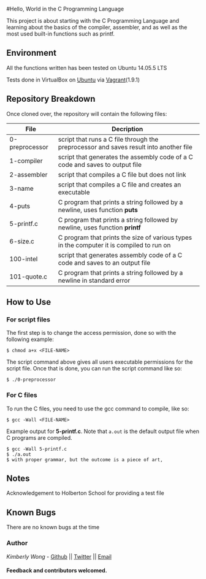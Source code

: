 #Hello, World in the C Programming Language

This project is about starting with the C Programming Language and learning about the basics of the compiler, assembler, and as well as the most used built-in functions such as printf.
## Environment
All the functions written has been tested on Ubuntu 14.05.5 LTS

Tests done in VirtualBox on [Ubuntu](https://atlas.hashicorp.com/ubuntu/boxes/trusty64) via [Vagrant](https://www.vagrantup.com/)(1.9.1)

## Repository Breakdown
Once cloned over, the repository will contain the following files:

|   **File**    |  **Decription**                       |
|---------------|---------------------------------------|
| 0-preprocessor | script that runs a C file through the preprocessor and saves result into another file |
| 1-compiler      | script that generates the assembly code of a C code and saves to output file |
| 2-assembler     | script that compiles a C file but does not link             |
| 3-name | script that compiles a C file and creates an executable |
| 4-puts | C program that prints a string followed by a newline, uses function **puts** |
| 5-printf.c | C program that prints a string followed by newline, uses function **printf** |
| 6-size.c | C program that prints the size of various types in the computer it is compiled to run on |
| 100-intel     | script that generates assembly code of a C code and saves to an output file |
| 101-quote.c | C program that prints a string followed by a newline in standard error|

## How to Use
### For script files
The first step is to change the access permission, done so with the following example:
```
$ chmod a+x <FILE-NAME>
```
The script command above gives all users executable permissions for the script file. Once that is done, you can run the script command like so:
```
$ ./0-preprocessor
```

### For C files
To run the C files, you need to use the gcc command to compile, like so:
```
$ gcc -Wall <FILE-NAME>
```
Example output for **5-printf.c**. Note that `a.out` is the default output file when C programs are compiled.
```
$ gcc -Wall 5-printf.c
$ ./a.out
$ with proper grammar, but the outcome is a piece of art,
```
## Notes
Acknowledgement to Holberton School for providing a test file

## Known Bugs
There are no known bugs at the time

### Author
*Kimberly Wong* - [Github](https://github.com/kjowong) || [Twitter](https://twitter.com/kjowong) || [Email](kimberly.wong@holbertonschool.com)

#### Feedback and contributors welcomed.
